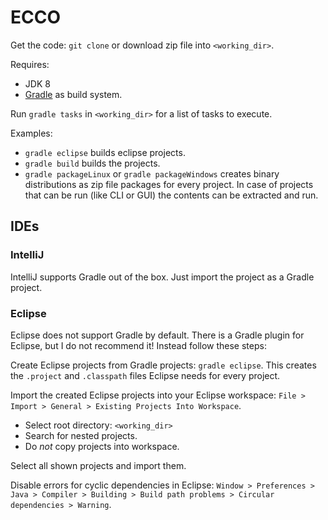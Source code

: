 
# ECCO

Get the code: `git clone` or download zip file into `<working_dir>`.

Requires:
* JDK 8
* [Gradle](http://gradle.org/ "Gradle") as build system.

Run `gradle tasks` in `<working_dir>` for a list of tasks to execute.

Examples:
* `gradle eclipse` builds eclipse projects.
* `gradle build` builds the projects.
* `gradle packageLinux` or `gradle packageWindows` creates binary distributions as zip file packages for every project. In case of projects that can be run (like CLI or GUI) the contents can be extracted and run.


## IDEs

### IntelliJ

IntelliJ supports Gradle out of the box. Just import the project as a Gradle project.

### Eclipse

Eclipse does not support Gradle by default. There is a Gradle plugin for Eclipse, but I do not recommend it! Instead follow these steps:

Create Eclipse projects from Gradle projects: `gradle eclipse`. This creates the `.project` and `.classpath` files Eclipse needs for every project.

Import the created Eclipse projects into your Eclipse workspace: `File > Import > General > Existing Projects Into Workspace`.
* Select root directory: `<working_dir>`
* Search for nested projects.
* Do *not* copy projects into workspace.

Select all shown projects and import them.


Disable errors for cyclic dependencies in Eclipse: `Window > Preferences > Java > Compiler > Building > Build path problems > Circular dependencies > Warning`.

